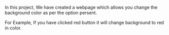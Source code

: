 In this project, We have created a webpage which allows you change the background color as per the option persent.

For Example, If you have clicked red button it will change background to red in color.

